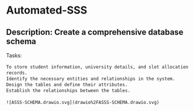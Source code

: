 # Automated-SSS

## Description: Create a comprehensive database schema
Tasks:

    To store student information, university details, and slot allocation records.
    Identify the necessary entities and relationships in the system.
    Design the tables and define their attributes.
    Establish the relationships between the tables.

    ![ASSS-SCHEMA.drawio.svg](drawio%2FASSS-SCHEMA.drawio.svg)